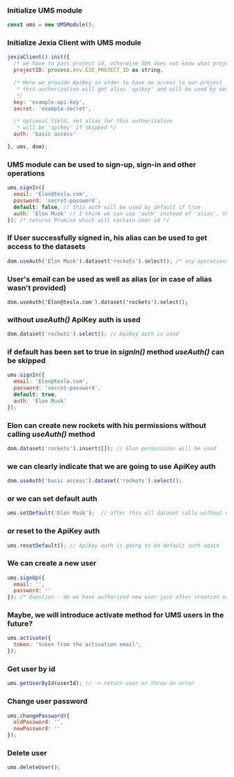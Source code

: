 ### Initialize UMS module
```javascript
const ums = new UMSModule();
```

### Initialize Jexia Client with UMS module
```javascript
jexiaClient().init({
  /* we have to pass project id, otherwise SDK does not know what project we are going to use */
  projectID: process.env.E2E_PROJECT_ID as string,

  /* Here we provide ApiKey in order to have an access to our project
   * this authorization will get alias 'apikey' and will be used by default
   */
  key: 'example-api-key',
  secret: 'example-secret',

  /* optional field, set alias for this authorization
   * will be 'apikey' if skipped */
  auth: 'basic access'

}, ums, dom);
```

### UMS module can be used to sign-up, sign-in and other operations
```javascript
ums.signIn({
  email: 'Elon@tesla.com',
  password: 'secret-password',
  default: false, // this auth will be used by default if true
  auth: 'Elon Musk' // I think we can use 'auth' instead of 'alias', therefore useAuth() method will have more sense
}); /* returns Promise which will contain user id */
```

### If User successfully signed in, his alias can be used to get access to the datasets
```javascript
dom.useAuth('Elon Mask').dataset('rockets').select(); /* any operations that allowed to Elon
```

### User's email can be used as well as alias (or in case of alias wasn't provided)
```
dom.useAuth('Elon@tesla.com').dataset('rockets').select();
```

### without *useAuth()* ApiKey auth is used
```javascript
dom.dataset('rockets').select(); // ApiKey auth is used
```

### if default has been set to true in *signIn()* method *useAuth()* can be skipped
```javascript
ums.signIn({
  email: 'Elon@tesla.com',
  password: 'secret-password',
  default: true,
  auth: 'Elon Musk'
});
```

### Elon can create new rockets with his permissions without calling *useAuth()* method
```javascript
dom.dataset('rockets').insert([]); // Elon permissions will be used
```

### we can clearly indicate that we are going to use ApiKey auth
```javascript
dom.useAuth('basic access').dataset('rockets').select();
```

### or we can set default auth
```javascript
ums.setDefault('Elon Mask');  // after this all dataset calls without useAuth() will use Elon auth
```

### or reset to the ApiKey auth
```javascript
ums.resetDefault(); // Apikey auth is going to be default auth again
```

### We can create a new user
```javascript
ums.signUp({
  email: '',
  password: ''
}); /* Question - do we have authorized new user just after creation or we need to sign in? */
```

### Maybe, we will introduce activate method for UMS users in the future?
```javascript
ums.activate({
  token: 'token from the activation email',
});
```

### Get user by id
```javascript
ums.getUserById(userId); // -> return user or throw an error
```

### Change user password
```javascript
ums.changePassword({
  oldPassword: '', 
  newPassword: ''
});
```

### Delete user 
```javascript
ums.deleteUser();
```

